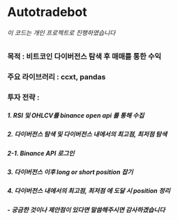 # Autotradebot
###### 이 코드는 개인 프로젝트로 진행하였습니다
### 목적 : 비트코인 다이버전스 탐색 후 매매를 통한 수익
### 주요 라이브러리 : ccxt, pandas
### 투자 전략 :
##### 1. RSI 및 OHLCV를 binance open api 를 통해 수집
##### 2. 다이버전스 탐색 및 다이버전스 내에서의 최고점, 최저점 탐색
##### 2-1. Binance API 로그인
##### 3. 다이버전스 이후 long or short position 잡기
##### 4. 다이버전스 내에서의 최고점, 최저점 에 도달 시 position 정리

##### - 궁금한 것이나 제안점이 있다면 말씀해주시면 감사하겠습니다
